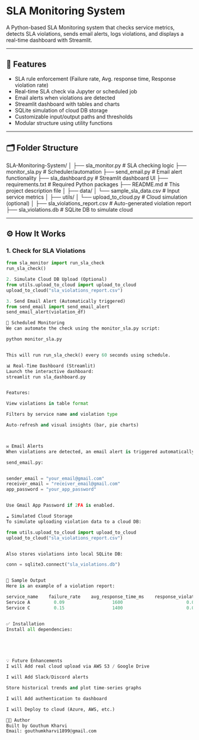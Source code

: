 
# SLA Monitoring System

A Python-based SLA Monitoring system that checks service metrics, detects SLA violations, sends email alerts, logs violations, and displays a real-time dashboard with Streamlit.

---

## 📌 Features

- SLA rule enforcement (Failure rate, Avg. response time, Response violation rate)
- Real-time SLA check via Jupyter or scheduled job
- Email alerts when violations are detected
- Streamlit dashboard with tables and charts
- SQLite simulation of cloud DB storage
- Customizable input/output paths and thresholds
- Modular structure using utility functions

---

## 🗂 Folder Structure

SLA-Monitoring-System/
│
├── sla_monitor.py # SLA checking logic
├── monitor_sla.py # Scheduler/automation
├── send_email.py # Email alert functionality
├── sla_dashboard.py # Streamlit dashboard UI
├── requirements.txt # Required Python packages
├── README.md # This project description file
│
├── data/
│ └── sample_sla_data.csv # Input service metrics
│
├── utils/
│ └── upload_to_cloud.py # Cloud simulation (optional)
│
├── sla_violations_report.csv # Auto-generated violation report
├── sla_violations.db # SQLite DB to simulate cloud


---

## ⚙️ How It Works

### 1. Check for SLA Violations

```python
from sla_monitor import run_sla_check
run_sla_check()

2. Simulate Cloud DB Upload (Optional)
from utils.upload_to_cloud import upload_to_cloud
upload_to_cloud("sla_violations_report.csv")

3. Send Email Alert (Automatically triggered)
from send_email import send_email_alert
send_email_alert(violation_df)

🔁 Scheduled Monitoring
We can automate the check using the monitor_sla.py script:

python monitor_sla.py


This will run run_sla_check() every 60 seconds using schedule.

📊 Real-Time Dashboard (Streamlit)
Launch the interactive dashboard:
streamlit run sla_dashboard.py


Features:

View violations in table format

Filters by service name and violation type

Auto-refresh and visual insights (bar, pie charts)



✉️ Email Alerts
When violations are detected, an email alert is triggered automatically:

send_email.py:


sender_email = "your_email@gmail.com"
receiver_email = "receiver_email@gmail.com"
app_password = "your_app_password"


Use Gmail App Password if 2FA is enabled.

☁️ Simulated Cloud Storage
To simulate uploading violation data to a cloud DB:

from utils.upload_to_cloud import upload_to_cloud
upload_to_cloud("sla_violations_report.csv")


Also stores violations into local SQLite DB:

conn = sqlite3.connect("sla_violations.db")


🧪 Sample Output
Here is an example of a violation report:

service_name	failure_rate	avg_response_time_ms	response_violation_rate
Service A	      0.09	                1600	                    0.02
Service C	      0.15	                1400	                    0.06


✅ Installation
Install all dependencies:





💡 Future Enhancements
I will Add real cloud upload via AWS S3 / Google Drive

I will Add Slack/Discord alerts

Store historical trends and plot time-series graphs

I will Add authentication to dashboard

I will Deploy to cloud (Azure, AWS, etc.)

👨‍💻 Author
Built by Gouthum Kharvi
Email: gouthumkharvi1899@gmail.com
